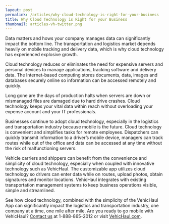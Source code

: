 ```yaml
---
layout: post
permalink: /articles/why-cloud-technology-is-right-for-your-business
title: Why Cloud Technology is Right for your Business
thumbnail: articles-vh-twitter.png
---
```


Data matters and hows your company manages data can significantly impact the bottom line. The transportation and logistics market depends heavily on mobile tracking and delivery data, which is why cloud technology has experienced explosive growth.

Cloud technology reduces or eliminates the need for expensive servers and personal devices to manage applications, tracking software and delivery data. The Internet-based computing stores documents, data, images and databases securely online so information can be accessed remotely and quickly.

Long gone are the days of production halts when servers are down or mismanaged files are damaged due to hard drive crashes. Cloud technology keeps your vital data within reach without overloading your expense account and your IT professionals.

Businesses continue to adopt cloud technology, especially in the logistics and transportation industry because mobile is the future. Cloud technology is convenient and simplifies tasks for remote employees. Dispatchers can quickly transmit information to a driver’s mobile device, managers can track routes while out of the office and data can be accessed at any time without the risk of malfunctioning servers.

Vehicle carriers and shippers can benefit from the convenience and simplicity of cloud technology, especially when coupled with innovative technology such as VehicHaul. The customizable app utilizes cloud technology so drivers can enter data while on routes, upload photos, obtain signatures and monitor locations. VehicHaul integrates with existing transportation management systems to keep business operations visible, simple and streamlined.

See how cloud technology, combined with the simplicity of the VehicHaul App can significantly impact the logistics and transportation industry, one company at a time, one mile after mile. Are you ready to go mobile with VehicHaul? [Contact us](http://www.vehichaul.com/contact "Contact Us") at 1-888-865-2012 or visit [VehicHaul.com](http://www.vehichaul.com/ "VehicHaul").
